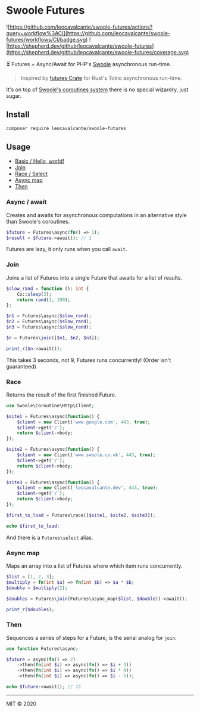 # Swoole Futures

![https://github.com/leocavalcante/swoole-futures/actions?query=workflow%3ACI](https://github.com/leocavalcante/swoole-futures/workflows/CI/badge.svg)
![https://shepherd.dev/github/leocavalcante/swoole-futures](https://shepherd.dev/github/leocavalcante/swoole-futures/coverage.svg)

⏳ Futures + Async/Await for PHP's [Swoole](https://www.swoole.co.uk/) asynchronous run-time.

> Inspired by [futures Crate](https://crates.io/crates/futures) for Rust's Tokio asynchronous run-time.

It's on top of [Swoole's coroutines system](https://www.swoole.co.uk/coroutine) there is no special wizardry, just sugar.

## Install

```bash
composer require leocavalcante/swoole-futures
```

## Usage

* [Basic / Hello, world!](#async--await)
* [Join](#join)
* [Race / Select](#race)
* [Async map](#async-map)
* [Then](#then)

### Async / await

Creates and awaits for asynchronous computations in an alternative style than Swoole's coroutines. 

```php
$future = Futures\async(fn() => 1);
$result = $future->await(); // 1
```

Futures are lazy, it only runs when you call `await`. 

### Join

Joins a list of Futures into a single Future that awaits for a list of results.

```php
$slow_rand = function (): int {
    Co::sleep(3);
    return rand(1, 100);
};

$n1 = Futures\async($slow_rand);
$n2 = Futures\async($slow_rand);
$n3 = Futures\async($slow_rand);

$n = Futures\join([$n1, $n2, $n3]);

print_r($n->await());
```
This takes 3 seconds, not 9, Futures runs concurrently! (Order isn't guaranteed)

### Race

Returns the result of the first finished Future.

```php
use Swoole\Coroutine\Http\Client;

$site1 = Futures\async(function() {
    $client = new Client('www.google.com', 443, true);
    $client->get('/');
    return $client->body;
});

$site2 = Futures\async(function() {
    $client = new Client('www.swoole.co.uk', 443, true);
    $client->get('/');
    return $client->body;
});

$site3 = Futures\async(function() {
    $client = new Client('leocavalcante.dev', 443, true);
    $client->get('/');
    return $client->body;
});

$first_to_load = Futures\race([$site1, $site2, $site3]);

echo $first_to_load;
```

And there is a `Futures\select` alias.

### Async map

Maps an array into a list of Futures where which item runs concurrently.

```php
$list = [1, 2, 3];
$multiply = fn(int $a) => fn(int $b) => $a * $b;
$double = $multiply(2);

$doubles = Futures\join(Futures\async_map($list, $double))->await();

print_r($doubles);
```

### Then

Sequences a series of steps for a Future, is the serial analog for `join`:

```php
use function Futures\async;

$future = async(fn() => 2)
    ->then(fn(int $i) => async(fn() => $i + 3))
    ->then(fn(int $i) => async(fn() => $i * 4))
    ->then(fn(int $i) => async(fn() => $i - 5));

echo $future->await(); // 15
```

---

MIT &copy; 2020
